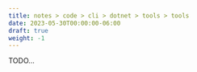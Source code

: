 ```yaml
---
title: notes > code > cli > dotnet > tools > tools
date: 2023-05-30T00:00:00-06:00
draft: true
weight: -1
---
```


TODO...

